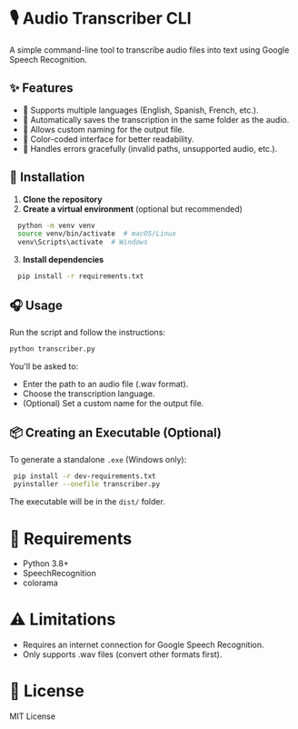 # 🎙️ Audio Transcriber CLI

A simple command-line tool to transcribe audio files into text using Google Speech Recognition.

## ✨ Features
- 🔹 Supports multiple languages (English, Spanish, French, etc.).
- 🔹 Automatically saves the transcription in the same folder as the audio.
- 🔹 Allows custom naming for the output file.
- 🔹 Color-coded interface for better readability.
- 🔹 Handles errors gracefully (invalid paths, unsupported audio, etc.).

## 🚀 Installation

1. **Clone the repository**  
2. **Create a virtual environment** (optional but recommended)
  ```sh
    python -m venv venv
    source venv/bin/activate  # macOS/Linux
    venv\Scripts\activate  # Windows
   ```
3. **Install dependencies** 
  ```sh
    pip install -r requirements.txt
   ```
## 🎧 Usage
Run the script and follow the instructions:
   ```sh 
   python transcriber.py
   ```
You'll be asked to:

* Enter the path to an audio file (.wav format).
* Choose the transcription language.
* (Optional) Set a custom name for the output file.

## 📦 Creating an Executable (Optional)
To generate a standalone `.exe` (Windows only):
   ```sh
    pip install -r dev-requirements.txt
    pyinstaller --onefile transcriber.py
   ```
The executable will be in the `dist/` folder.

# 📝 Requirements
* Python 3.8+
* SpeechRecognition
* colorama

# ⚠️ Limitations
* Requires an internet connection for Google Speech Recognition.
* Only supports .wav files (convert other formats first).

# 📄 License
MIT License

